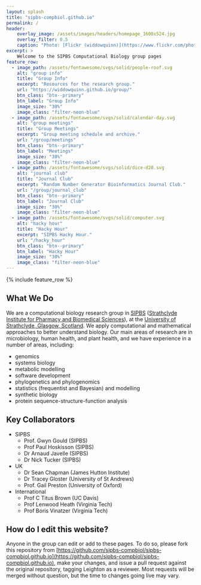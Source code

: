 ```yaml
---
layout: splash
title: "sipbs-compbiol.github.io"
permalink: /
header:
    overlay_image: /assets/images/headers/homepage_1600x524.jpg
    overlay_filter: 0.5
    caption: "Photo: [Flickr (widdowquinn)](https://www.flickr.com/photos/widdowquinn/7519465880/in/photolist-cstdqG-7K4AjU-csfgvh-cstees-cstcAY)"
excerpt: >
    Welcome to the SIPBS Computational Biology group pages
feature_row:
  - image_path: /assets/fontawesome/svgs/solid/people-roof.svg
    alt: "group info"
    title: "Group Info"
    excerpt: "Resources for the research group."
    url: "https://widdowquinn.github.io/group/"
    btn_class: "btn--primary"
    btn_label: "Group Info"
    image_size: "30%"
    image_class: "filter-neon-blue"
  - image_path: /assets/fontawesome/svgs/solid/calendar-day.svg
    alt: "group meetings"
    title: "Group Meetings"
    excerpt: "Group meeting schedule and archive."
    url: "/group/meetings"
    btn_class: "btn--primary"
    btn_label: "Meetings"
    image_size: "30%"
    image_class: "filter-neon-blue"
  - image_path: /assets/fontawesome/svgs/solid/dice-d20.svg
    alt: "journal club"
    title: "Journal Club"
    excerpt: "Random Number Generator Bioinformatics Journal Club."
    url: "/group/journal_club"
    btn_class: "btn--primary"
    btn_label: "Journal Club"
    image_size: "30%"
    image_class: "filter-neon-blue"
  - image_path: /assets/fontawesome/svgs/solid/computer.svg
    alt: "hacky hour"
    title: "Hacky Hour"
    excerpt: "SIPBS Hacky Hour."
    url: "/hacky_hour"
    btn_class: "btn--primary"
    btn_label: "Hacky Hour"
    image_size: "30%"
    image_class: "filter-neon-blue"
---
```


{% include feature_row %}

## What We Do

We are a computational biology research group in [SIPBS](https://www.strath.ac.uk/science/strathclydeinstituteofpharmacybiomedicalsciences/whatissipbs/) ([Strathclyde Institute for Pharmacy and Biomedical Sciences](https://www.strath.ac.uk/science/strathclydeinstituteofpharmacybiomedicalsciences/whatissipbs/)), at the [University of Strathclyde, Glasgow, Scotland](https://www.strath.ac.uk). We apply computational and mathematical approaches to better understand biology. Our main areas of research are in microbiology, human health, and plant health, and we have experience in a number of areas, including:

- genomics
- systems biology
- metabolic modelling
- software development
- phylogenetics and phylogenomics
- statistics (frequentist and Bayesian) and modelling
- synthetic biology
- protein sequence-structure-function analysis

## Key Collaborators

- SIPBS
  - Prof. Gwyn Gould (SIPBS)
  - Prof Paul Hoskisson (SIPBS)
  - Dr Arnaud Javelle (SIPBS)
  - Dr Nick Tucker (SIPBS)
- UK
  - Dr Sean Chapman (James Hutton Institute)
  - Dr Tracey Gloster (University of St Andrews)
  - Prof. Gail Preston (University of Oxford)
- International
  - Prof C Titus Brown (UC Davis)
  - Prof Lenwood Heath (Virginia Tech)
  - Prof Boris Vinatzer (Virginia Tech)

## How do I edit this website?

Anyone in the group can edit or add to these pages. To do so, please fork this repository from [https://github.com/sipbs-compbiol/sipbs-compbiol.github.io](https://github.com/sipbs-compbiol/sipbs-compbiol.github.io), make your changes, and issue a pull request against the original repository, tagging Leighton as a reviewer. Most requests will be merged without question, but the time to changes going live may vary.
